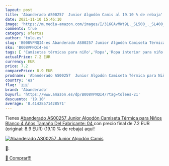 ```yaml
---
layout: post
title: 'Abanderado AS00257  Junior Algodón Camis al 19.10 % de rebaja'
date: 2021-11-10 15:46:10
image: 'https://m.media-amazon.com/images/I/316GAvMWt9L._SL500_._SL400_.jpg'
comments: true
category: ofertas
author: 'tole.es'
slug: 'B008VPNQI4-es Abanderado AS00257 Junior Algodón Camiseta Térmica para...'
sku: 'B008VPNQI4-es'
tags: [ 'Camisetas térmicas para niño','Ropa','Ropa interior para niño','Ropa para niño','Térmicos para niño','abanderado','camiseta', ]
actualPrice: 7.2 EUR
currency: EUR
price: 7.2
comparePrice: 8.9 EUR
prodname: 'Abanderado AS00257  Junior Algodón Camiseta Térmica para Niños  Blanco  4 Años  Tamaño Del Fabricante: 04 '
country: 'es'
flag: '🇪🇸'
brand: 'Abanderado'
buyurl: 'https://www.amazon.es/dp/B008VPNQI4/?tag=tolees-21'
descuento: '19.10'
average: '8.41428571428571'
---
```


Tienes [Abanderado AS00257  Junior Algodón Camiseta Térmica para Niños  Blanco  4 Años  Tamaño Del Fabricante: 04 ](https://www.amazon.es/dp/B008VPNQI4/?tag=tolees-21) con precio final de  7.2 EUR (original: 8.9 EUR) (19.10 %  de rebaja) aqui!

[![Abanderado AS00257  Junior Algodón Camis](https://m.media-amazon.com/images/I/316GAvMWt9L._SL500_._SL400_.jpg)](https://www.amazon.es/dp/B008VPNQI4/?tag=tolees-21)

🔎:


[🛒 Comprar!!!](https://www.amazon.es/dp/B008VPNQI4/?tag=tolees-21)

